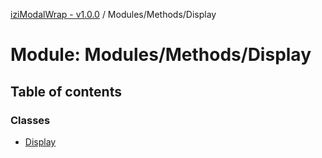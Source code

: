 [iziModalWrap - v1.0.0](../README.md) / Modules/Methods/Display

# Module: Modules/Methods/Display

## Table of contents

### Classes

- [Display](../classes/modules_methods_display.display.md)
